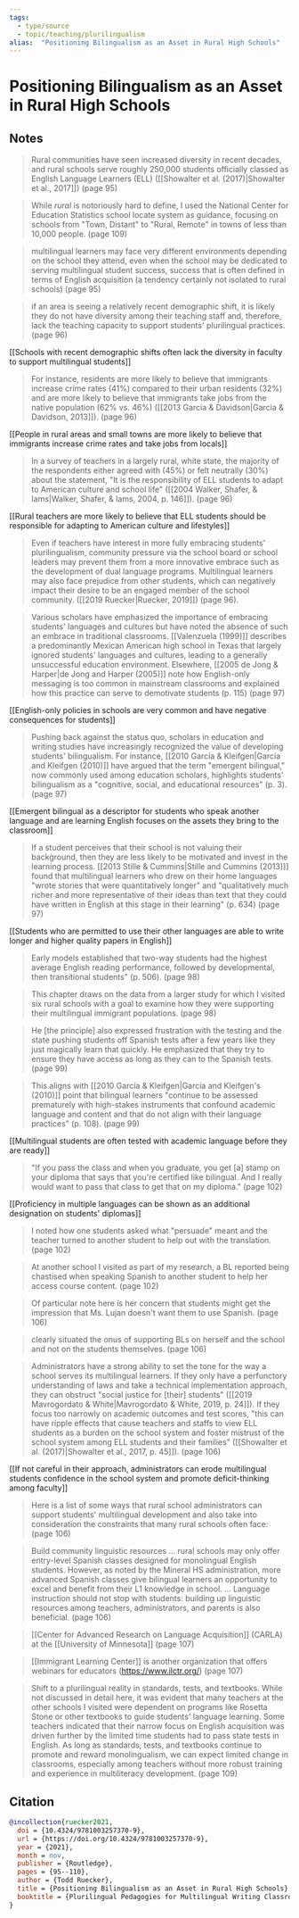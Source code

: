 ```yaml
---
tags:
  - type/source
  - topic/teaching/plurilingualism
alias:  "Positioning Bilingualism as an Asset in Rural High Schools"
---
```

# Positioning Bilingualism as an Asset in Rural High Schools

## Notes
> Rural communities have seen increased diversity in recent decades, and rural schools serve roughly 250,000 students officially classed as English Language Learners (ELL) ([[Showalter et al. (2017)|Showalter et al., 2017]]) (page 95)

> While *rural* is notoriously hard to define, I used the National Center for Education Statistics school locate system as guidance, focusing on schools from "Town, Distant" to "Rural, Remote" in towns of less than 10,000 people. (page 109)

> multilingual learners may face very different environments depending on the school they attend, even when the school may be dedicated to serving multilingual student success, success that is often defined in terms of English acquisition (a tendency certainly not isolated to rural schools) (page 95)

> if an area is seeing a relatively recent demographic shift, it is likely they do not have diversity among their teaching staff and, therefore, lack the teaching capacity to support students' plurilingual practices. (page 96)

[[Schools with recent demographic shifts often lack the diversity in faculty to support multilingual students]]

> For instance, residents are more likely to believe that immigrants increase crime rates (41%) compared to their urban residents (32%) and are more likely to believe that immigrants take jobs from the native population (62% vs. 46%) ([[2013 Garcia & Davidson|Garcia & Davidson, 2013]]). (page 96)

[[People in rural areas and small towns are more likely to believe that immigrants increase crime rates and take jobs from locals]]

> In a survey of teachers in a largely rural, white state, the majority of the respondents  either agreed with (45%) or felt neutrally (30%) about the statement, "It is the responsibility of ELL students to adapt to American culture and school life" ([[2004 Walker, Shafer, & Iams|Walker, Shafer, & Iams, 2004, p. 146]]). (page 96)

[[Rural teachers are more likely to believe that ELL students should be responsible for adapting to American culture and lifestyles]]

> Even if teachers have interest in more fully embracing students' plurilingualism, community pressure via the school board or school leaders may prevent them from a more innovative embrace such as the development of dual language programs. Multilingual learners may also face prejudice from other students, which can negatively impact their desire to be an engaged member of the school community. ([[2019 Ruecker|Ruecker, 2019]]) (page 96).

> Various scholars have emphasized the importance of embracing students' languages and cultures but have noted the absence of such an embrace in traditional classrooms. [[Valenzuela (1999)]] describes a predominantly Mexican American high school in Texas that largely ignored students' languages and cultures, leading to a generally unsuccessful education environment. Elsewhere, [[2005 de Jong & Harper|de Jong and Harper (2005)]] note how English-only messaging is too common in mainstream classrooms and explained how this practice can serve to demotivate students (p. 115) (page 97)

[[English-only policies in schools are very common and have negative consequences for students]]

> Pushing back against the status quo, scholars in education and writing studies have increasingly recognized the value of developing students' bilingualism. For instance, [[2010 García & Kleifgen|García and Kleifgen (2010)]] have argued that the term "emergent bilingual," now commonly used among education scholars, highlights students' bilingualism as a "cognitive, social, and educational resources" (p. 3). (page 97)

[[Emergent bilingual as a descriptor for students who speak another language and are learning English focuses on the assets they bring to the classroom]]

> If a student perceives that their school is not valuing their background, then they are less likely to be motivated and invest in the learning process. [[2013 Stille & Cummins|Stille and Cummins (2013)]] found that multilingual learners who drew on their home languages "wrote stories that were quantitatively longer" and "qualitatively much richer and more representative of their ideas than text that they could have written in English at this stage in their learning" (p. 634) (page 97)

[[Students who are permitted to use their other languages are able to write longer and higher quality papers in English]]

> Early models established that two-way students had the highest average English reading performance, followed by developmental, then transitional students" (p. 506). (page 98)

> This chapter draws on the data from a larger study for which I visited six rural schools with a goal to examine how they were supporting their multilingual immigrant populations. (page 98)

> He [the principle] also expressed frustration with the testing and the state pushing students off Spanish tests after a few years like they just magically learn that quickly. He emphasized that they try to ensure they have access as long as they can to the Spanish tests. (page 99)

> This aligns with [[2010 García & Kleifgen|García and Kleifgen's (2010)]] point that bilingual learners "continue to be assessed prematurely with high-stakes instruments that confound academic language and content and that do not align with their language practices" (p. 108). (page 99)

[[Multilingual students are often tested with academic language before they are ready]]

> "If you pass the class and when you graduate, you get [a] stamp on your diploma that says that you're certified like bilingual. And I really would want to pass that class to get that on my diploma." (page 102)

[[Proficiency in multiple languages can be shown as an additional designation on students' diplomas]]

> I noted how one students asked what "persuade" meant and the teacher turned to another student to help out with the translation. (page 102)

> At another school I visited as part of my research, a BL reported being chastised when speaking Spanish to another student to help her access course content. (page 102)

> Of particular note here is her concern that students might get the impression that Ms. Lujan doesn't want them to use Spanish. (page 106)

> clearly situated the onus of supporting BLs on herself and the school and not on the students themselves. (page 106)

> Administrators have a strong ability to set the tone for the way a school serves its multilingual learners. If they only have a perfunctory understanding of laws and take a technical implementation approach, they can obstruct "social justice for [their] students" ([[2019 Mavrogordato & White|Mavrogordato & White, 2019, p. 24]]). If they focus too narrowly on academic outcomes and test scores, "this can have ripple effects that cause teachers and staffs to view ELL students as a burden on the school system and foster mistrust of the school system among ELL students and their families" ([[Showalter et al. (2017)|Showalter et al., 2017, p. 45]]). (page 106)

[[If not careful in their approach, administrators can erode multilingual students confidence in the school system and promote deficit-thinking among faculty]]

> Here is a list of some ways that rural school administrators can support students' multilingual development and also take into consideration the constraints that many rural schools often face: (page 106)

> Build community linguistic resources ... rural schools may only offer entry-level Spanish classes designed for monolingual English students. However, as noted by the Mineral HS administration, more advanced Spanish classes give bilingual learners an opportunity to excel and benefit from their L1 knowledge in school. ... Language instruction should not stop with students: building up linguistic resources among teachers, administrators, and parents is also beneficial. (page 106)

> [[Center for Advanced Research on Language Acquisition]] (CARLA) at the [[University of Minnesota]] (page 107)

> [[Immigrant Learning Center]] is another organization that offers webinars for educators (<https://www.ilctr.org/>) (page 107)

> Shift to a plurilingual reality in standards, tests, and textbooks. While not discussed in detail here, it was evident that many teachers at the other schools I visited were dependent on programs like Rosetta Stone or other textbooks to guide students' language learning. Some teachers indicated that their narrow focus on English acquisition was driven further by the limited time students had to pass state tests in English. As long as standards, tests, and textbooks continue to promote and reward monolingualism, we can expect limited change in classrooms, especially among teachers without more robust training and experience in multiliteracy development. (page 109)
## Citation

```bibtex
@incollection{ruecker2021,
  doi = {10.4324/9781003257370-9},
  url = {https://doi.org/10.4324/9781003257370-9},
  year = {2021},
  month = nov,
  publisher = {Routledge},
  pages = {95--110},
  author = {Todd Ruecker},
  title = {Positioning Bilingualism as an Asset in Rural High Schools},
  booktitle = {Plurilingual Pedagogies for Multilingual Writing Classrooms}
}
```

